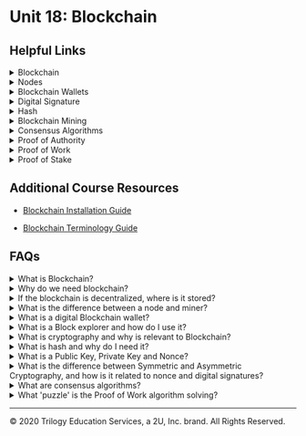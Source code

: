 # Unit 18: Blockchain

## Helpful Links

<details><summary>Blockchain</summary>

* https://www.investopedia.com/terms/b/blockchain.asp
</details>

<details><summary>Nodes</summary>

* https://medium.com/coinmonks/blockchain-what-is-a-node-or-masternode-and-what-does-it-do-4d9a4200938f
</details>
<details><summary>Blockchain Wallets</summary>

* https://www.investopedia.com/terms/b/blockchain-wallet.asp

* https://blog.unocoin.com/what-happens-if-you-forget-your-bitcoin-wallet-keys-bbf563ce281a
</details>
<details><summary>Digital Signature</summary>

* https://www.instantssl.com/digital-signature

* https://medium.com/@xragrawal/digital-signature-from-blockchain-context-cedcd563eee5
</details>
<details><summary>Hash</summary>

* https://www.investopedia.com/terms/h/hash.asp
</details>
<details><summary>Blockchain Mining</summary>

* https://www.bitcoinmining.com/
</details>
<details><summary>Consensus Algorithms</summary>

* https://www.binance.vision/blockchain/what-is-a-blockchain-consensus-algorithm
</details>
<details><summary>Proof of Authority</summary>

* https://www.binance.vision/blockchain/proof-of-authority-explained
</details>
<details><summary>Proof of Work</summary>

* https://en.bitcoin.it/wiki/Proof_of_work
</details>
<details><summary>Proof of Stake</summary>

* https://www.investopedia.com/terms/p/proof-stake-pos.asp
</details>

## Additional Course Resources


* [Blockchain Installation Guide](blockchain-install-guide.md)

* [Blockchain Terminology Guide](Blockchain-Terminology-Guide.md)


## FAQs

<details><summary>What is Blockchain?</summary>

A blockchain is an evergrowing list of records, called blocks, that are linked together cryptographically.  Along with encryption, the list of records (blocks), is stored in a distributed manner, meaning that exact copies of all records are stored across all machines that access the network.  Combined with encryption, this makes the blockchain extremely trustworthy, as the records are very difficult to alter.  Not only does the encryption form a layer of protection, but even if one record is changed, because there are so many duplicates, its easy to prove that the information was altered.

<img src= Images/BlockChain_info.png width=800>


</details>
<details><summary>Why do we need blockchain?</summary>

Blockchain has become more and more important to our world because of many reasons.  They can generally be summed up by **The Five Pillars of Blockchain**:

<blockquote>
<details><summary>Open</summary>

- Openness means that the system is designed to incentivize users to keep it open. The internet is an example of this, and it is built on open protocols that anyone can learn and contribute to.

  - Anyone can access the source code and create a project from it, therefore developer access is high.

  - Anyone can access the chain and participate in the ecosystem.

  - Anyone can access the services the blockchain offers.


</details>
<details><summary>Borderless</summary>

- Borderless means the network is completely without geographical or political borders.
- To be borderless, the network needs to be decentralized. This means there is **no** central party that holds control of the network.
- Since the blockchain is synchronized onto every device that helps maintain it (called nodes), it lives everywhere.

</details>
<details><summary>Neutral</summary>

- Neutral means that the protocol does not discriminate against any user, whether human or machine.

- The blockchain is agnostic to users, regardless of political or social status, or geographic location.

- Open blockchain networks are also governed in a neutral fashion, with many using the blockchain itself for voting on the next network upgrades.
</details>
<details><summary>Censor Resistant</summary>

- Decentralized Blockchains are highly resistant to censorship and authoritarian control.

- This means that people suffering in nations that have high censorship can still find a way to use these systems to reach out and to bypass the oppression.

- For example:

  - Blockchain is being used currently around the world to avoid censorship or hyperinflation in many countries.

  - It has been said that blockchain and crypto can be seen as an insurance policy against a dystopian future.

  - Money is often compared to a form of speech. These are systems where this form of expression cannot be censored.

</details>
<details><summary>Public</summary>

- Open/Public blockchains are separate from the state are thus well-suited for public affairs.

- Some Blockchains can be private - these are suited to military or government work, where confidentiality is required. This is at least until zero-knowledge proof technology that allows for total privacy on a public blockchain is further developed to scale.

- This separation of state and money is a first in history. It is similar to the separation of church and state to allow for religious freedom; only this allows for monetary freedom.

- These public systems are built by the people, for the people, and are governed by the people.
</details>
</blockquote>
</details>

<details><summary>If the blockchain is decentralized, where is it stored?</summary>

The blockchain is stored in many remote locations called nodes.  These nodes are simply computers that log onto the network and store a copy of the blockchain.  Anyone can join the network and become a node with their personal computer.  This is one of the reasons why the Blockchain is considered open and neutral.

Some nodes are online all the time, constantly downloading new transactions.  Others sync up to the system when they log on and update their records to include those newly added.

</details>

<details><summary>What is the difference between a node and miner?</summary>

Both miners and nodes are computers, and a computer can be both - however they perform different functions.  A node is a computer that stores a copy of the blockchain.  A miner is a computer that works to solve the puzzle that will allow the a block of transactions to be validated and added to the network of nodes.

</details>

<details><summary>What is a digital Blockchain wallet?</summary>

A digital, or blockchain, wallet is simply a set of "keys" to your funds that are on the blockchain.  It also serves as place where you can view and send transactions.

Much like a debit card does not hold your actual money, but the access to it, a blockchain wallet holds the access to your funds but not the actual funds.  The actual funds live on the blockchain.

</details>

<details><summary>What is a Block explorer and how do I use it?</summary>

A block explorer is a tool that allows you to search transactions on a particular blockchain.  Just as you might use a search engine to search topics online, the block explorer allows you to search blocks on the blockchain.  With a block explorer you can see various data about the block and drill down into the specifics.  For example on Etherscan, a block explorer for Ethereum, you can find information such as:

* Block Height (block number on the chain)
* Transaction Hash
* From and To Address
* Entity that mined the block
* Block Reward
* Difficulty
* Gas

</details>
<details><summary>What is cryptography and why is relevant to Blockchain?</summary>

Cryptography is the science of using math to secure data so that third parties cannot decipher it or tamper with it.  This process is done through various methods of encryption and digital signatures such as hashing and numerical keys (passcodes).

</details>
<details><summary>What is hash and why do I need it?</summary>

A hash is a one way function that provides a digital fingerprint of data.  Hashing is a key component of security on the blockchain, as this is what is used to 'chain' each block (list of records) to the last block.  These hashes must match or the block cannot be proven as trustworthy and added to the official blockchain (ledger or list of blocks/records).

Hashing algorithms are complex, but thankfully we don't have to write the algorithms themselves, as there are plenty that have alrady been generated that can be used.  Python includes an in-built hashing library called hashlib that includes some of the most popular hashing functions.

A hash function takes an input of any length and turns it into a fixed length, encrypted alphanumeric string - regardless of the input contents, or length of characters.

For example the following two input strings result in different output hash strings that are the same length:

### Hash #1
<blockquote>

input = `'Hashing is super fun'`<br>
ouput =  `'82197c1b5722865cf1a98a3a6edc1c35cad6264f2247d9b90713c40344e91722'`<br>
length = `64`
</blockquote>

### Hash #2
<blockquote>

input = `'Blockchain is totally rad'`<br>
output = `'052f2acc6d16628adeb76339fb03f63fd39450a62fa748e530cec10b5c259a76'`<br>
length = `64`

</blockquote>

Though the inputs are different lengths and characters, the outputs are both 64 characters long.

</details>
<details><summary>What is a Public Key, Private Key and Nonce?</summary>

**Public Key** - A public key is a key that is provided publicly to others to use in conjunction with another person's private key to decrypt and encrypt messages securely.

**Private Key** - A private key is a key that is kept secret.  It can be used in conjunction with another person's public key to encrypt and decrypt messages with assymetric cryptography or it can be shared with another person so that they might decrypt your symmetric cryptography message.

**Nonce** - A nonce is a number used once.  It can be added to encryption methods to increase security by introducing an element of randomness.

The uses of these terms is explained in more detail in the next question: *What is the difference between Symmetric and Asymmetric Cryptography?*.

</details>

<details><summary>What is the difference between Symmetric and Asymmetric Cryptography, and how is it related to nonce and digital signatures?</summary>

Symmetric cryptography means "one key" to "one lock" -- hence the "symmetry." Asymmetric cryptography doesn't just use one key like symmetric, but now it splits up the key into a "keypair" -- a public key and a private key, or "two keys" to "one lock".

With symmetric cryptography, the private key is shared between the parties in need of the message.  The key encrypts and decrypts the message.

Asymmetric cryptography uses a public key *and* a private key to encrypt/decrypt messages.

To **encrypt** and send a message:
-- The sender must have their own private key, and the _recipient's_ public key.

To **decrypt** a received message:
-- The recipient must have their own private key, and the _sender's_ public key

Using a nonce with this method can increase security by adding an element of randomness. The Nonce, _number used once_, is used much like a key.  If employing the nonce method with your public key, both would be required to encrypt/decrypt messages.

Digital signatures are the use of a private key to digitally 'sign' a document. To sign a document digitally, one must provide their private key and public key.  Then the document is 'signed' which produces a string of random alphanumeric characters, much like a nonce.  This string is the 'signature'  the recipient of the document can then use the sender's public key in conjunction with this signature string to verify the document.

</details>

<details><summary>What are consensus algorithms?</summary>

Consensus algorithms in blockchain are methods to allow the network to reach agreement (consensus!) on whether a block can be trusted and thus added to the chain.  Because blockchains are decentralized, no one person can be trusted to make this decision, so concensus algorithms are used. These algorithms typically use some type of collateral structure to determine trustworthiness.  For more information on consensus algorithms in general, check out [this article](https://www.binance.vision/blockchain/what-is-a-blockchain-consensus-algorithm).

The three main types of consensus algorithms that we cover in class are:

<blockquote>

<details><summary>Proof of Authority</summary>

- This algorithm deviates somewhat from the decentralized nature of blockchains in that there are designated entities that validate the blocks. PoA is almost always used for test networks and not for production.
- With this algorithm, the entities put their reputation on the line as collateral and must typically be voted in.
- For more information on *PoA*, check out [this article](https://www.binance.vision/blockchain/proof-of-authority-explained).
</details>

<details><summary>Proof of Work</summary>

- Used by Bitcoin and many other well known Blockchains, *Proof of Work* was the first concensus algorithm, and is where the term *mining* originated.
- To malicously attack a blockchain using *PoW*, one would need to use 51% of the computational power that the network uses.  This strongly disincentivizes attacking the network.
- With this algorithm, the entities put their computational resources on the line as collateral.
- For more information on *PoW*, check out [this article](https://en.bitcoin.it/wiki/Proof_of_work).
</details>
<details><summary>Proof of Stake</summary>

- Developed as alternative to the resource consuming *PoW* algorithm, this method validates blocks based on a monetized stake in the network.
- To malicously attack a blockchain using *PoS*, one would need to hold 51% of the monetary power that the network holds.  This strongly disincentivizes attacking the network.
- With this algorithm, the entities put their cryptocurrency on the line as collateral.
- For more information on *PoS*, check out [this article](https://www.investopedia.com/terms/p/proof-stake-pos.asp).
</details>
</blockquote>
</details>
<details><summary>What 'puzzle' is the Proof of Work algorithm solving?</summary>

When a block (or collection of records), is 'mined' - meaning validated and added to the chain - a miner will have solved a very difficult mathematical puzzle to do so.  With many puzzles, there is some bit of logic involved, however with bitcoin mining, the puzzle is almost completely random.  In simplistic terms, the puzzle is solved by finding the Nonce that, when added to the hash of the block itself, will produce a **new** hash with a predetermined number of leading zeros.

Solving the puzzle of which nonce will produce a new hash with n number of leading zeros is based solely on trial and error.  Because of this it can be quite time intensive to decipher.  Large quantities of electricity and computational power are used.  This is why the winner of the nonce lottery receives a block reward for solving the puzzle.
</details>

---

© 2020 Trilogy Education Services, a 2U, Inc. brand. All Rights Reserved.
